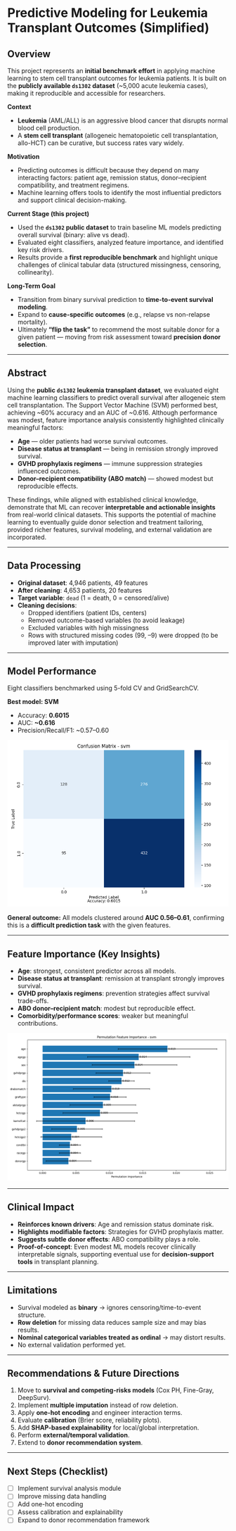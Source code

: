 # Predictive Modeling for Leukemia Transplant Outcomes (Simplified)

## Overview
This project represents an **initial benchmark effort** in applying machine learning to stem cell transplant outcomes for leukemia patients. It is built on the **publicly available `ds1302` dataset** (~5,000 acute leukemia cases), making it reproducible and accessible for researchers.  

**Context**  
- **Leukemia** (AML/ALL) is an aggressive blood cancer that disrupts normal blood cell production.  
- A **stem cell transplant** (allogeneic hematopoietic cell transplantation, allo-HCT) can be curative, but success rates vary widely.  

**Motivation**  
- Predicting outcomes is difficult because they depend on many interacting factors: patient age, remission status, donor–recipient compatibility, and treatment regimens.  
- Machine learning offers tools to identify the most influential predictors and support clinical decision-making.  

**Current Stage (this project)**  
- Used the **`ds1302` public dataset** to train baseline ML models predicting overall survival (binary: alive vs dead).  
- Evaluated eight classifiers, analyzed feature importance, and identified key risk drivers.  
- Results provide a **first reproducible benchmark** and highlight unique challenges of clinical tabular data (structured missingness, censoring, collinearity).  

**Long-Term Goal**  
- Transition from binary survival prediction to **time-to-event survival modeling**.  
- Expand to **cause-specific outcomes** (e.g., relapse vs non-relapse mortality).  
- Ultimately **“flip the task”** to recommend the most suitable donor for a given patient — moving from risk assessment toward **precision donor selection**.  

---

## Abstract
Using the **public `ds1302` leukemia transplant dataset**, we evaluated eight machine learning classifiers to predict overall survival after allogeneic stem cell transplantation. The Support Vector Machine (SVM) performed best, achieving ~60% accuracy and an AUC of ~0.616. Although performance was modest, feature importance analysis consistently highlighted clinically meaningful factors:  

- **Age** — older patients had worse survival outcomes.  
- **Disease status at transplant** — being in remission strongly improved survival.  
- **GVHD prophylaxis regimens** — immune suppression strategies influenced outcomes.  
- **Donor–recipient compatibility (ABO match)** — showed modest but reproducible effects.  

These findings, while aligned with established clinical knowledge, demonstrate that ML can recover **interpretable and actionable insights** from real-world clinical datasets. This supports the potential of machine learning to eventually guide donor selection and treatment tailoring, provided richer features, survival modeling, and external validation are incorporated.  

---

## Data Processing
- **Original dataset**: 4,946 patients, 49 features  
- **After cleaning**: 4,653 patients, 20 features  
- **Target variable**: `dead` (1 = death, 0 = censored/alive)  
- **Cleaning decisions**:  
  - Dropped identifiers (patient IDs, centers)  
  - Removed outcome-based variables (to avoid leakage)  
  - Excluded variables with high missingness  
  - Rows with structured missing codes (99, –9) were dropped (to be improved later with imputation)  

---

## Model Performance
Eight classifiers benchmarked using 5-fold CV and GridSearchCV.  

**Best model: SVM**  
- Accuracy: **0.6015**  
- AUC: **~0.616**  
- Precision/Recall/F1: ~0.57–0.60
  
![Model Performance](visuals/classification/svm/svm_confusion_matrix.png)

**General outcome:** All models clustered around **AUC 0.56–0.61**, confirming this is a **difficult prediction task** with the given features.  

---

## Feature Importance (Key Insights)
- **Age**: strongest, consistent predictor across all models.  
- **Disease status at transplant**: remission at transplant strongly improves survival.  
- **GVHD prophylaxis regimens**: prevention strategies affect survival trade-offs.  
- **ABO donor–recipient match**: modest but reproducible effect.  
- **Comorbidity/performance scores**: weaker but meaningful contributions.  
 
![Feature Importance Placeholder](visuals/classification/svm/svm_feat_importance.png)  

---

## Clinical Impact
- **Reinforces known drivers**: Age and remission status dominate risk.  
- **Highlights modifiable factors**: Strategies for GVHD prophylaxis matter.  
- **Suggests subtle donor effects**: ABO compatibility plays a role.  
- **Proof-of-concept**: Even modest ML models recover clinically interpretable signals, supporting eventual use for **decision-support tools** in transplant planning.  

---

## Limitations
- Survival modeled as **binary** → ignores censoring/time-to-event structure.  
- **Row deletion** for missing data reduces sample size and may bias results.  
- **Nominal categorical variables treated as ordinal** → may distort results.  
- No external validation performed yet.  

---

## Recommendations & Future Directions
1. Move to **survival and competing-risks models** (Cox PH, Fine-Gray, DeepSurv).  
2. Implement **multiple imputation** instead of row deletion.  
3. Apply **one-hot encoding** and engineer interaction terms.  
4. Evaluate **calibration** (Brier score, reliability plots).  
5. Add **SHAP-based explainability** for local/global interpretation.  
6. Perform **external/temporal validation**.  
7. Extend to **donor recommendation system**.  

---

## Next Steps (Checklist)
- [ ] Implement survival analysis module  
- [ ] Improve missing data handling  
- [ ] Add one-hot encoding  
- [ ] Assess calibration and explainability  
- [ ] Expand to donor recommendation framework  
